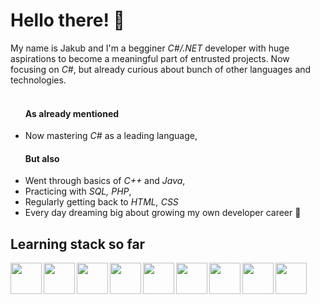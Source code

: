 
<h1> Hello there! 👋</h1>


My name is Jakub and I'm a begginer <i>C#/.NET</i> developer with huge aspirations to become a meaningful part of entrusted projects.
Now focusing on <i>C#</i>, but already curious about bunch of other languages and technologies.
<br/>
<br/>
<p>
  <ul>
    <h4>As already mentioned</h4>
  <li>Now mastering <i>C#</i> as a leading language,</li>
    <h4>But also</h4>
  <li>Went through basics of <i>C++</i> and <i>Java</i>,</li>
  <li>Practicing with <i>SQL, PHP</i>,</li>
  <li>Regularly getting back to <i>HTML, CSS</i>
  <li>Every day dreaming big about growing my own developer career 🤞</li>
</ul>
</p>
  
<h2> Learning stack so far</h2>  
<img align="left" src="https://cdn4.iconfinder.com/data/icons/logos-and-brands/512/181_Java_logo_logos-512.png" width="50px">
<img align="left" src="https://upload.wikimedia.org/wikipedia/commons/thumb/9/9c/IntelliJ_IDEA_Icon.svg/512px-IntelliJ_IDEA_Icon.svg.png" width="50px">
<img align="left" src="https://cdn4.iconfinder.com/data/icons/flat-brand-logo-2/512/html5-512.png" width="50px">
<img align="left" src="https://cdn1.iconfinder.com/data/icons/logotypes/32/badge-css-3-512.png" width="50px">
<img align="left" src="https://cdn4.iconfinder.com/data/icons/logos-3/181/MySQL-512.png" width="50px">
<img align="left" src="https://cdn4.iconfinder.com/data/icons/logos-3/568/php-logo-512.png" width="50px">
<img align="left" src="https://cdn2.iconfinder.com/data/icons/strongicon-vol-24-free/24/filetype-16-512.png" width="50px">
<img align="left" src="https://cdn3.iconfinder.com/data/icons/social-media-2169/24/social_media_social_media_logo_git-512.png" width="50px">
<img align="left" src="https://cdn1.iconfinder.com/data/icons/logotypes/32/github-512.png" width="50px">

<!---
<br/><br/><br/>

<h2> Get to know me better</h2>  
I love sharing my passion, mostly talking about sports like snowboarding, tennis, cycling or calisthenics. It works perfectly with programming, when intervals of sports give your mind a break, and then your body takes a rest when mind is focused on coding. It works, I encourage anyone reading that to try it ☜(ﾟヮﾟ☜) 


- 👋 Hi, I’m @JayJaySSJ
- 👀 I’m interested in ...
- 🌱 I’m currently learning ...
- 💞️ I’m looking to collaborate on ...
- 📫 How to reach me ...


JayJaySSJ/JayJaySSJ is a ✨ special ✨ repository because its `README.md` (this file) appears on your GitHub profile.
You can click the Preview link to take a look at your changes.
--->
